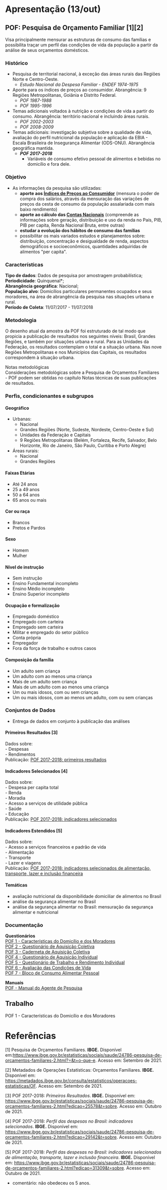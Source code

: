 # Apresentação (13/out)

## POF: Pesquisa de Orçamento Familiar [1][2]
Visa principalmente mensurar as estruturas de consumo das famílias e possibilita traçar um perfil das condições de vida da população a partir da análise de seus orçamentos domésticos.

### Histórico 
- Pesquisa de territorial nacional, à exceção das áreas rurais das Regiões Norte e Centro-Oeste. 
    - *Estudo Nacional da Despesa Familiar - ENDEF 1974-1975*
- Aporte para os índices de preços ao consumidor. Abrangência: 9 Regiões Metropolitanas, Goiânia e Distrito Federal.
    - *POF 1987-1988*
    - *POF 1995-1996*
- Temas adicionais voltados à nutrição e condições de vida a partir do consumo. Abrangência: território nacional e incluindo áreas rurais.
    - *POF 2002-2003*
    - *POF 2008-2009*
- Temas adicionais: investigação subjetiva sobre a qualidade de vida, avaliação do perfil nutricional da população e aplicação da EBIA - Escala Brasileira de Insegurança Alimentar (ODS-ONU). Abrangência geográfica mantida. 
    - ***POF 2017-2018***
        - Variáveis de consumo efetivo pessoal de alimentos e bebidas no domicílio e fora dele.

### Objetivo
- As informações da pesquisa são utilizadas:
    - **aporte aos [Índices de Preços ao Consumidor](https://www.ibge.gov.br/estatisticas/economicas/precos-e-custos/9258-indice-nacional-de-precos-ao-consumidor.html?=&t=o-que-e)** (mensura o poder de compra dos salários, através da mensuração das variações de preços da cesta de consumo da população assalariada com mais baixo rendimento)
    - **aporte ao cálculo das [Contas Nacionais](https://www.ibge.gov.br/estatisticas/economicas/contas-nacionais.html)** (compreende as informações sobre geração, distribuição e uso da renda no País, PIB, PIB per capita, Renda Nacional Bruta, entre outras)
    - **estudar a evolução dos hábitos de consumo das famílias** 
    - possibilitar os mais variados estudos e planejamentos sobre: distribuição, concentração e desigualdade de renda, aspectos demográficos e socioeconômicos, quantidades adquiridas de alimentos "per capita".


### Características
**Tipo de dados**: Dados de pesquisa por amostragem probabilística;  
**Periodicidade**: Quinquenal*;  
**Abrangência geográfica**: Nacional;  
**População alvo**: Domicílios particulares permanentes ocupados e seus moradores, na área de abrangência da pesquisa nas situações urbana e rural.  
**Período de Coleta**: 11/07/2017 - 11/07/2018

### Metodologia
O desenho atual da amostra da POF foi estruturado de tal modo que propicia a publicação de resultados nos seguintes níveis: Brasil, Grandes Regiões, e também por situações urbana e rural. Para as Unidades da Federação, os resultados contemplam o total e a situação urbana. Nas nove Regiões Metropolitanas e nos Municípios das Capitais, os resultados correspondem à situação urbana. 


Notas metodológicas  
Considerações metodológicas sobre a Pesquisa de Orçamentos Familiares - POF podem ser obtidas no capítulo Notas técnicas de suas publicações de resultados.  


### Perfis, condicionantes e subgrupos
#### Geográfico
- Urbanas:
    - Nacional
    - Grandes Regiões (Norte, Sudeste, Nordeste, Centro-Oeste e Sul)
    - Unidades da Federação e Capitais
    - 9 Regiões Metropolitanas (Belém, Fortaleza, Recife, Salvador, Belo Horizonte,  Rio  de  Janeiro,  São  Paulo, Curitiba  e  Porto  Alegre)
- Áreas rurais:
    - Nacional 
    - Grandes Regiões

#### Faixas Etárias
- Até 24 anos
- 25 a 49 anos
- 50 a 64 anos
- 65 anos ou mais

#### Cor ou raça
- Brancos
- Pretos e Pardos

#### Sexo
- Homem
- Mulher

#### Nível de instrução
- Sem instrução
- Ensino Fundamental incompleto
- Ensino Médio incompleto
- Ensino Superior incompleto

#### Ocupação e formalização
- Empregado doméstico
- Empregado com carteira
- Empregado sem carteira
- Militar e empregado do setor público
- Conta própria
- Empregador
- Fora da força de trabalho e outros casos

#### Composição da família
- Um adulto sem criança
- Um adulto com ao menos uma criança
- Mais de um adulto sem criança
- Mais de um adulto com ao menos uma criança
- Um ou mais idosos, com ou sem crianças
- Um ou mais idosos, com ao menos um adulto, com ou sem crianças


### Conjuntos de Dados
- Entrega de dados em conjunto à publicação das análises

#### Primeiros Resultados [3]
Dados sobre:  
    - Despesas  
    - Rendimentos  
Publicação: [POF 2017-2018: primeiros resultados](https://biblioteca.ibge.gov.br/index.php/biblioteca-catalogo?view=detalhes&id=2101670)  

#### Indicadores Selecionados [4]
Dados sobre:  
    - Despesa per capita total  
    - Renda  
    - Moradia  
    - Acesso a serviços de utilidade pública  
    - Saúde  
    - Educação  
Publicação: [POF 2017-2018: indicadores selecionados](https://biblioteca.ibge.gov.br/index.php/biblioteca-catalogo?view=detalhes&id=2101761)  

#### Indicadores Estendidos [5]
Dados sobre:  
    - Acesso a serviços financeiros e padrão de vida  
    - Alimentação  
    - Transporte  
    - Lazer e viagens  
Publicação: [POF 2017-2018: indicadores selecionados de alimentação, transporte, lazer e inclusão financeira](https://biblioteca.ibge.gov.br/index.php/biblioteca-catalogo?view=detalhes&id=2101844)  

#### Temáticas
- avaliação nutricional da disponibilidade domiciliar de alimentos no Brasil
- análise da segurança alimentar no Brasil
- análise da segurança alimentar no Brasil: mensuração da segurança alimentar e nutricional

### Documentação
**Questionários**  
[POF 1 - Características do Domicílio e dos Moradores](https://biblioteca.ibge.gov.br/visualizacao/instrumentos_de_coleta/doc5561.pdf)  
[POF 2 - Questionário de Aquisição Coletiva](https://biblioteca.ibge.gov.br/visualizacao/instrumentos_de_coleta/doc5562.pdf)  
[POF 3 - Caderneta de Aquisição Coletiva](https://biblioteca.ibge.gov.br/visualizacao/instrumentos_de_coleta/doc5563.pdf)  
[POF 4 - Questionário de Aquisição Individual](https://biblioteca.ibge.gov.br/visualizacao/instrumentos_de_coleta/doc5564.pdf)  
[POF 5 - Questionário de Trabalho e Rendimento Individual](https://biblioteca.ibge.gov.br/visualizacao/instrumentos_de_coleta/doc5565.pdf)  
[POF 6 - Avaliação das Condições de Vida](https://biblioteca.ibge.gov.br/visualizacao/instrumentos_de_coleta/doc5566.pdf)  
[POF 7 - Bloco de Consumo Alimentar Pessoal](https://biblioteca.ibge.gov.br/visualizacao/instrumentos_de_coleta/doc5567.pdf)

**Manuais**  
[POF - Manual do Agente de Pesquisa](https://biblioteca.ibge.gov.br/visualizacao/instrumentos_de_coleta/doc5568.pdf)

## Trabalho
POF 1 - Características do Domicílio e dos Moradores





# Referências
[1] Pesquisa de Orçamentos Familiares. **IBGE.** Disponível em:https://www.ibge.gov.br/estatisticas/sociais/saude/24786-pesquisa-de-orcamentos-familiares-2.html?=&t=o-que-e. Acesso em: Setembro de 2021.  

[2] Metadados de Operações Estatísticas: Orçamentos Familiares. **IBGE.** Disponível em: https://metadados.ibge.gov.br/consulta/estatisticos/operacoes-estatisticas/OF. Acesso em: Setembro de 2021.  

[3] POF 2017-2018: *Primeiros Resultados*. **IBGE.** Disponível em: https://www.ibge.gov.br/estatisticas/sociais/saude/24786-pesquisa-de-orcamentos-familiares-2.html?edicao=25578&t=sobre. Acesso em: Outubro de 2021.  

[4] POF 2017-2018: *Perfil das despesas no Brasil: indicadores selecionados*. **IBGE.** Disponível em: https://www.ibge.gov.br/estatisticas/sociais/saude/24786-pesquisa-de-orcamentos-familiares-2.html?edicao=29142&t=sobre. Acesso em: Outubro de 2021.  

[5] POF 2017-2018: *Perfil das despesas no Brasil: indicadores selecionados de alimentação, transporte, lazer e inclusão financeira*. **IBGE.** Disponível em: https://www.ibge.gov.br/estatisticas/sociais/saude/24786-pesquisa-de-orcamentos-familiares-2.html?edicao=31309&t=sobre. Acesso em: Outubro de 2021.  




* comentário:
não obedeceu os 5 anos.